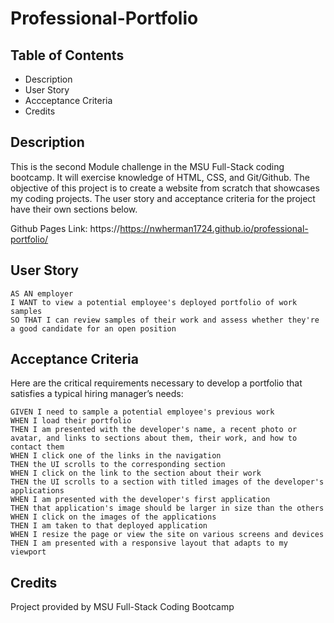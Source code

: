 # Professional-Portfolio

## Table of Contents

- Description
- User Story
- Accceptance Criteria
- Credits

## Description

This is the second Module challenge in the MSU Full-Stack coding bootcamp. It will exercise knowledge of HTML, CSS, and Git/Github. The objective of this project is to create a website from scratch that showcases my coding projects. The user story and acceptance criteria for the project have their own sections below.

Github Pages Link: https://https://nwherman1724.github.io/professional-portfolio/

## User Story

```
AS AN employer
I WANT to view a potential employee's deployed portfolio of work samples
SO THAT I can review samples of their work and assess whether they're a good candidate for an open position
```

## Acceptance Criteria

Here are the critical requirements necessary to develop a portfolio that satisfies a typical hiring manager’s needs:

```
GIVEN I need to sample a potential employee's previous work
WHEN I load their portfolio
THEN I am presented with the developer's name, a recent photo or avatar, and links to sections about them, their work, and how to contact them
WHEN I click one of the links in the navigation
THEN the UI scrolls to the corresponding section
WHEN I click on the link to the section about their work
THEN the UI scrolls to a section with titled images of the developer's applications
WHEN I am presented with the developer's first application
THEN that application's image should be larger in size than the others
WHEN I click on the images of the applications
THEN I am taken to that deployed application
WHEN I resize the page or view the site on various screens and devices
THEN I am presented with a responsive layout that adapts to my viewport
```

## Credits

Project provided by MSU Full-Stack Coding Bootcamp